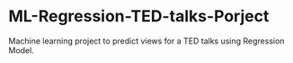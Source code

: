 # ML-Regression-TED-talks-Porject
Machine learning project to predict views for a TED talks using Regression Model.
